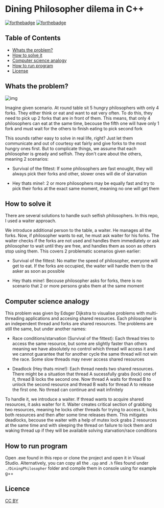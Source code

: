 # Dining Philosopher dilema in C++
[![forthebadge](https://forthebadge.com/images/badges/made-with-c-plus-plus.svg)](https://forthebadge.com)
[![forthebadge](https://forthebadge.com/images/badges/cc-by.svg)](https://forthebadge.com)

## Table of Contents
* [Whats the problem?](#Whats-the-problem)
* [How to solve it](#How-to-solve-it)
* [Computer science analogy](#Computer-science-analogy)
* [How to run program](#How-to-run-program)
* [License](#License)

## Whats the problem?
![img](https://upload.wikimedia.org/wikipedia/commons/thumb/8/81/Dining_philosophers_diagram.jpg/1024px-Dining_philosophers_diagram.jpg)


Imagine given scenario. At round table sit 5 hungry philosophers with only 4 forks. They either think or eat and want to eat very often. To do this, they need to pick up 2 forks that are in front of them. This means, that only 4 philosophers can eat at the same time, becouse the fifth one will have only 1 fork and must wait for the others to finish eating to pick second fork

This sounds rather easy to solve in real life, right? Just let them communicate and out of courtesy eat fairly and give forks to the most hungry ones first. But to complicate things, we assume that each philosopher is gready and selfish. They don't care about the others, meaning 2 scenarios:

- Survival of the fittest: If some philosophers are fast enought, they will always pick their forks and other, slower ones will die of starvation

- Hey thats mine!: 2 or more philosophers may be equally fast and try to pick their forks at the exact same moment, meaning no one will get them

## How to solve it
There are several solutions to handle such selfish philosophers. In this repo, I used a waiter approach.

We introduce additional person to the table, a waiter. He manages all the forks. Now, if philosopher wants to eat, he must ask waiter for his forks. The waiter checks if the forks are not used and handles them immediately or ask philosopher to wait until they are free, and handles them as soon as others stop using them. This covers 2 problematic scenarios given earlier:

- Survival of the fittest: No matter the speed of philosopher, everyone will get to eat. If the forks are occupied, the waiter will handle them to the asker as soon as possible


- Hey thats mine!: Becouse philosopher asks for forks, there is no scenario that 2 or more persons grabs them at the same moment

## Computer science analogy
This problem was given by Edsger Dijkstra to visualise problems with multi-threading applications and accesing shared resources. Each philosopher is an independent thread and forks are shared resources. The problems are still the same, but under another names:

- Race conditions/starvation (Survival of the fittest): Each thread tries to access the same resource, but some are slightly faster than others meaning we have absolutely no control which thread will access it and we cannot guarantee that for another cycle the same thread will not win the race. Some slow threads may never access shared resources

- Deadlock (Hey thats mine!): Each thread needs two shared resources. There might be a situation that thread A sucessfully grabs (lock) one of it, thread B locks the second one. Now thread A waits for thread B to unlock the second resource and thread B waits for thread A to release the first one. No thread can continue and wait infinitely

To handle it, we introduce a waiter. If thread wants to acquire shared resources, it asks waiter for it. Waiter creates critical section of grabbing two resources, meaning he locks other threads for trying to access it, locks both resources and then after some time releases them. This mitigates deadlocks, becouse the waiter with a help of mutex lock grabs 2 resources at the same time and with sleeping the thread on failure to lock them and waking thread up if they will be available solving starvation/race conditions


## How to run program
Open .exe found in this repo or clone the project and open it in Visual Studio. Alternatively, you can copy all the `.cpp` and `.h` files found under `./DiningPhilosopher` folder and compile them in console using for example g++


## Licence
[CC BY](https://creativecommons.org/licenses/by/4.0/legalcode)